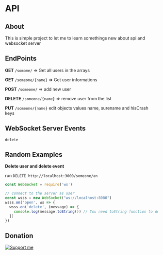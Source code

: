 ﻿# API


## About
This is simple project to let me to learn somethings new about api and websocket server

## EndPoints

**GET** `/somome/` => Get all users in the arrays

**GET** `/someone/{name}` => Get user informations

**POST** `/someone/` => add new user

**DELETE** `/someone/{name}` => remove user from the list

**PUT** `/someone/{name}` edit objects values name, surename and hisCrash keys


## WebSocket Server Events

 `delete`


## Random Examples

**Delete user and delete event**

run
`DELETE http://localhost:3000/someone/an`

```js
const WebSocket = require('ws')

// connect to the server as user
const wsss = new WebSocket("ws://localhost:8080")
wsss.on('open', ws => {
  wsss.on('delete', (message) => {
    console.log(message.toString()) // You need toString function to decode buffer message
  })
})
```



## Donation
[![Support me](https://img.shields.io/badge/Donate-PayPal-green.svg)](https://www.paypal.com/donate/?hosted_button_id=K643AVX5KGL3W)
